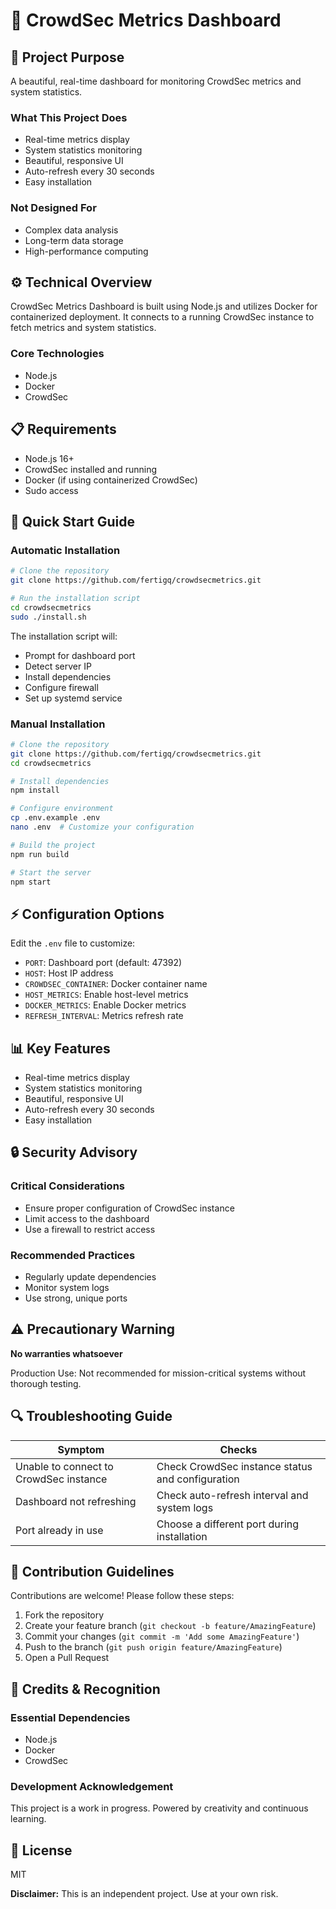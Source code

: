 # 🚀 CrowdSec Metrics Dashboard

## 🎯 Project Purpose
A beautiful, real-time dashboard for monitoring CrowdSec metrics and system statistics.

### What This Project Does
- Real-time metrics display
- System statistics monitoring
- Beautiful, responsive UI
- Auto-refresh every 30 seconds
- Easy installation

### Not Designed For
- Complex data analysis
- Long-term data storage
- High-performance computing

## ⚙️ Technical Overview
CrowdSec Metrics Dashboard is built using Node.js and utilizes Docker for containerized deployment. It connects to a running CrowdSec instance to fetch metrics and system statistics.

### Core Technologies
- Node.js
- Docker
- CrowdSec

## 📋 Requirements
- Node.js 16+
- CrowdSec installed and running
- Docker (if using containerized CrowdSec)
- Sudo access

## 🚀 Quick Start Guide

### Automatic Installation
```bash
# Clone the repository
git clone https://github.com/fertigq/crowdsecmetrics.git

# Run the installation script
cd crowdsecmetrics
sudo ./install.sh
```

The installation script will:
- Prompt for dashboard port
- Detect server IP
- Install dependencies
- Configure firewall
- Set up systemd service

### Manual Installation
```bash
# Clone the repository
git clone https://github.com/fertigq/crowdsecmetrics.git
cd crowdsecmetrics

# Install dependencies
npm install

# Configure environment
cp .env.example .env
nano .env  # Customize your configuration

# Build the project
npm run build

# Start the server
npm start
```

## ⚡ Configuration Options
Edit the `.env` file to customize:

- `PORT`: Dashboard port (default: 47392)
- `HOST`: Host IP address
- `CROWDSEC_CONTAINER`: Docker container name
- `HOST_METRICS`: Enable host-level metrics
- `DOCKER_METRICS`: Enable Docker metrics
- `REFRESH_INTERVAL`: Metrics refresh rate

## 📊 Key Features
- Real-time metrics display
- System statistics monitoring
- Beautiful, responsive UI
- Auto-refresh every 30 seconds
- Easy installation

## 🔒 Security Advisory
### Critical Considerations
- Ensure proper configuration of CrowdSec instance
- Limit access to the dashboard
- Use a firewall to restrict access

### Recommended Practices
- Regularly update dependencies
- Monitor system logs
- Use strong, unique ports

## ⚠️ Precautionary Warning
**No warranties whatsoever**

Production Use: Not recommended for mission-critical systems without thorough testing.

## 🔍 Troubleshooting Guide

| Symptom | Checks |
|---------|--------|
| Unable to connect to CrowdSec instance | Check CrowdSec instance status and configuration |
| Dashboard not refreshing | Check auto-refresh interval and system logs |
| Port already in use | Choose a different port during installation |

## 🤝 Contribution Guidelines
Contributions are welcome! Please follow these steps:
1. Fork the repository
2. Create your feature branch (`git checkout -b feature/AmazingFeature`)
3. Commit your changes (`git commit -m 'Add some AmazingFeature'`)
4. Push to the branch (`git push origin feature/AmazingFeature`)
5. Open a Pull Request

## 📜 Credits & Recognition
### Essential Dependencies
- Node.js
- Docker
- CrowdSec

### Development Acknowledgement
This project is a work in progress. Powered by creativity and continuous learning.

## 📄 License
MIT

**Disclaimer:** This is an independent project. Use at your own risk.
